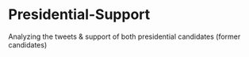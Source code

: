 # Presidential-Support
Analyzing the tweets &amp; support of both presidential candidates (former candidates)
